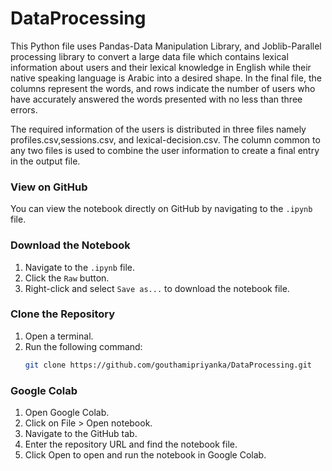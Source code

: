 # DataProcessing

This Python file uses Pandas-Data Manipulation Library, and Joblib-Parallel processing library to convert a large data file which contains lexical information about users and their lexical knowledge in English while their native speaking language is Arabic into a desired shape. In the final file, the columns represent the words, and rows indicate the number of users who have accurately answered the words presented with no less than three errors.

The required information of the users is distributed in three files namely profiles.csv,sessions.csv, and lexical-decision.csv.
The column common to any two files is used to combine the user information to create a final entry in the output file.

### View on GitHub
You can view the notebook directly on GitHub by navigating to the `.ipynb` file.

### Download the Notebook
1. Navigate to the `.ipynb` file.
2. Click the `Raw` button.
3. Right-click and select `Save as...` to download the notebook file.

### Clone the Repository
1. Open a terminal.
2. Run the following command:
   ```sh
   git clone https://github.com/gouthamipriyanka/DataProcessing.git

### Google Colab
1. Open Google Colab.
2. Click on File > Open notebook.
3. Navigate to the GitHub tab.
4. Enter the repository URL and find the notebook file.
5. Click Open to open and run the notebook in Google Colab.
